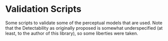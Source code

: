 # Validation Scripts
Some scripts to validate some of the perceptual models that are used.
Note that the Detectability as originally proposed is somewhat underspecified (at least, to the author of this library), so some liberties were taken.
